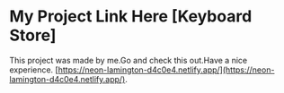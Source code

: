 # My Project Link Here [Keyboard Store]

This project was made by me.Go and check this out.Have a nice experience. [https://neon-lamington-d4c0e4.netlify.app/](https://neon-lamington-d4c0e4.netlify.app/).
